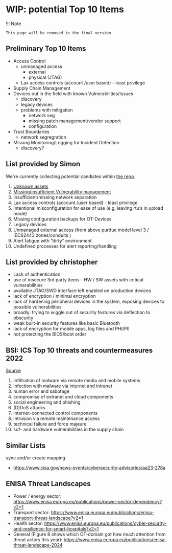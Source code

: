 # WIP: potential Top 10 Items

!!! Note

    This page will be removed in the final version

## Preliminary Top 10 Items

- Access Control
  - unmanaged access
    - external
    - physical (JTAG)
  - Lax access controls  (account /user based)  - least privilege
- Supply Chain Management
- Devices out in the field with known Vulnerabilities/Issues
  - discovery
  - legacy devices
  - problems with mitigation
    - network seg
    - missing patch management/vendor support
    - configuration
- Trust Boundaries
  - network segregration
- Missing Monitoring/Logging for Incident Detection
  - discovery?


## List provided by Simon

We're currently collecting potential candiates within [the repo](/docs/potential-top-10).

1. [Unknown assets](/the-top-10/unknown-assets/)
2. [Missing/insufficient Vulnerability management](/the-top-10/missing-vulnerability-management/)
3. Insufficient/missing network separation
4. Lax access controls  (account /user based)  - least privilege
5. Intentional misconfiguration for ease of use (e.g. leaving rtu’s in upload mode)
6. Missing configuration backups for OT-Devices
7. Legacy devices
8. Unmanaged external access (from above purdue model level 3 / IEC62443 zones/conduits )
9. Alert fatigue with “dirty” environment
10. Undefined processes for alert reporting/handling

## List provided by christopher

- Lack of authentication
- use of insecure 3rd party items - HW / SW assets with critical vulnerabilities
- available JTAG/SWD interface left enabled on production devices
- lack of encryption / minimal encryption
- lack of hardening peripheral devices in the system, exposing devices to possible vulnerabilities
- broadly: trying to wiggle out of security features via deflection to obscurity
- weak built-in security features like basic Bluetooth
- lack of encryption for mobile apps, log files and PHI/PII
- not protecting the BIOS/boot order

## BSI: ICS Top 10 threats and countermeasures 2022

[Source](https://www.allianz-fuer-cybersicherheit.de/SharedDocs/Downloads/Webs/ACS/DE/BSI-CS/BSI-CS_005E.pdf?__blob=publicationFile&v=6)

1. Infiltration of malware via remote media and mobile systems
2. infection with malware via internet and intranet
3. human error and sabotage
4. compromise of extranet and cloud components
5. social engineering and phishing
6. (D)DoS attacks
7. internet-connected control components
8. intrusion via remote maintenance access
9. technical failure and force majeure
10. sof- and hardware vulnerabilities in the supply chain

## Similar Lists

sync and/or create mapping

- <https://www.cisa.gov/news-events/cybersecurity-advisories/aa23-278a>

## ENISA Threat Landscapes

- Power / energy sector: <https://www.enisa.europa.eu/publications/power-sector-dependency?v2=1>
- Transport sector: <https://www.enisa.europa.eu/publications/enisa-transport-threat-landscape?v2=1>
- Health sector: <https://www.enisa.europa.eu/publications/cyber-security-and-resilience-for-smart-hospitals?v2=1>
- General (Figure 8 shows which OT-domain got how much attention from threat actors this year): <https://www.enisa.europa.eu/publications/enisa-threat-landscape-2024>
